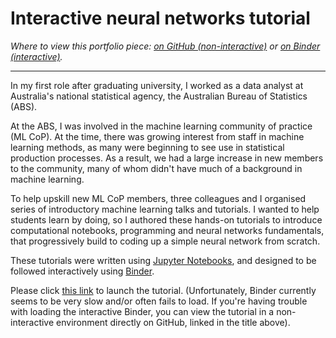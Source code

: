 # Interactive neural networks tutorial

*Where to view this portfolio piece: [on GitHub (non-interactive)](https://github.com/jackhiggins458/Neural_Network_Tutorial/) or [on Binder (interactive)](https://mybinder.org/v2/gh/jackhiggins458/Neural_Network_Tutorial/HEAD?labpath=notebooks%2F0_Welcome.ipynb).*

---



In my first role after graduating university, I worked as a data analyst at Australia's national statistical agency, the Australian Bureau of Statistics (ABS).

At the ABS, I was involved in the machine learning community of practice (ML CoP). At the time, there was growing interest from staff in machine learning methods, as many were beginning to see use in statistical production processes. As a result, we had a large increase in new members to the community, many of whom didn't have much of a background in machine learning.

To help upskill new ML CoP members, three colleagues and I organised series of introductory machine learning talks and tutorials. I wanted to help students learn by doing, so I authored these hands-on tutorials to introduce computational notebooks, programming and neural networks fundamentals, that progressively build to coding up a simple neural network from scratch.

These tutorials were written using [Jupyter Notebooks](https://jupyter.org/), and designed to be followed interactively using [Binder](https://mybinder.org/).  

Please click [this link](https://mybinder.org/v2/gh/jackhiggins458/Neural_Network_Tutorial/HEAD?labpath=notebooks%2F0_Welcome.ipynb) to launch the tutorial. (Unfortunately, Binder currently seems to be very slow and/or often fails to load. If you're having trouble with loading the interactive Binder, you can view the tutorial in a non-interactive environment directly on GitHub, linked in the title above).
